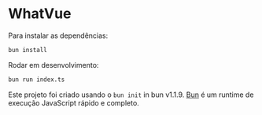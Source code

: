 # WhatVue

Para instalar as dependências:

```bash
bun install
```

Rodar em desenvolvimento:

```bash
bun run index.ts
```

Este projeto foi criado usando o `bun init` in bun v1.1.9. [Bun](https://bun.sh) é um runtime de execução JavaScript rápido e completo.
